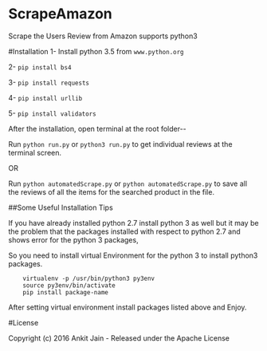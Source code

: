 # ScrapeAmazon
Scrape the Users Review from Amazon supports python3

#Installation
1- Install python 3.5 from `www.python.org` 

2- `pip install bs4`

3- `pip install requests`

4- `pip install urllib`

5- `pip install validators`

After the installation, open terminal at the root folder--

Run `python run.py` or `python3 run.py` to get individual reviews at the terminal screen.

OR

Run `python automatedScrape.py` or `python automatedScrape.py` to save all the reviews of all the items for the searched product in the file.

##Some Useful Installation Tips

If you have already installed python 2.7 install python 3 as well but it may be the problem that the packages installed with respect to python 2.7 and shows error for the python 3 packages, 

So you need to install virtual Environment for the python 3 to install python3 packages.

```
	virtualenv -p /usr/bin/python3 py3env
	source py3env/bin/activate
	pip install package-name
```

After setting virtual environment install packages listed above and Enjoy.

#License

Copyright (c) 2016 Ankit Jain - Released under the Apache License